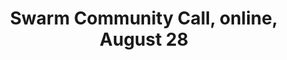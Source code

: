 ---
title: "Swarm Community Call, online, August 28"
href: "- https://www.addevent.com/event/Ku26223411"
add_to_calendar: "- https://www.addevent.com/event/Ku26223411"
start_date: 2025-08-28T23:00:00.000Z
---